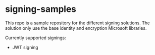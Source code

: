 # signing-samples

This repo is a sample repository for the different signing solutions.
The solution only use the base identity and encryption Microsoft libraries.

Currently supported signings:
- JWT signing
